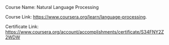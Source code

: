 Course Name: Natural Language Processing

Course Link: https://www.coursera.org/learn/language-processing.

Certificate Link: https://www.coursera.org/account/accomplishments/certificate/S34FNY2Z2WDW
